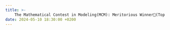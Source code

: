 ```yaml
---
title: >-
    The Mathematical Contest in Modeling(MCM): Meritorious Winner🥈(Top 7%)
date: 2024-05-10 18:30:00 +0200
---
```

